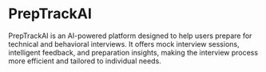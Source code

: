 # PrepTrackAI
PrepTrackAI is an AI-powered platform designed to help users prepare for technical and behavioral interviews. It offers mock interview sessions, intelligent feedback, and preparation insights, making the interview process more efficient and tailored to individual needs.
